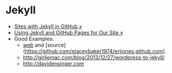Jekyll
======

* [Sites with Jekyll in GitHub &raquo;](https://github.com/jekyll/jekyll/wiki/Sites)
* [Using Jekyll and GitHub Pages for Our Site &raquo;](http://developmentseed.org/blog/2011/09/09/jekyll-github-pages/)
* Good Examples: 
  * [web](erjjones.github.com) and [source](https://github.com/staceybaker1974/erjjones.github.com].
  * http://girliemac.com/blog/2013/12/27/wordpress-to-jekyll/
  * http://davidensinger.com
